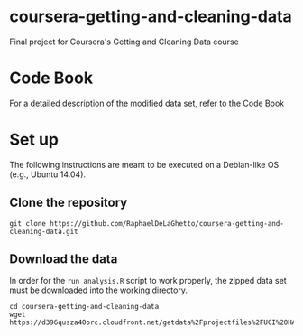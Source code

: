coursera-getting-and-cleaning-data
==================================

Final project for Coursera's Getting and Cleaning Data course

# Code Book 

For a detailed description of the modified data set, refer to the [Code Book](https://github.com/RaphaelDeLaGhetto/coursera-getting-and-cleaning-data/blob/master/CodeBook.md)

# Set up

The following instructions are meant to be executed on a Debian-like 
OS (e.g., Ubuntu 14.04).

## Clone the repository

```
git clone https://github.com/RaphaelDeLaGhetto/coursera-getting-and-cleaning-data.git
```

## Download the data

In order for the `run_analysis.R` script to work properly, the zipped
data set must be downloaded into the working directory.

```
cd coursera-getting-and-cleaning-data
wget https://d396qusza40orc.cloudfront.net/getdata%2Fprojectfiles%2FUCI%20HAR%20Dataset.zip
```

